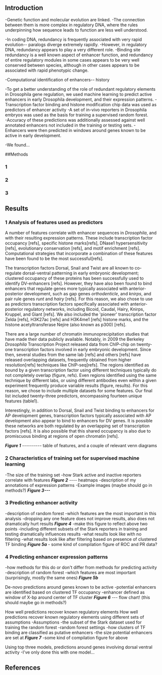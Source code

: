 ## Introduction

-Genetic function and molecular evolution are linked. 
-The connection between them is more complex in regulatory DNA, where the rules underpinning how sequence leads to function are less well understood. 

-In coding DNA, redundancy is frequently associated with very rapid evolution-- paralogs diverge extremely rapidly. 
-However, in regulatory DNA, redundancy appears to play a very different role. 
	-Binding site redundancy is a well known aspect of enhancer function, and redundancy of entire 	regulatory modules in some cases appears to be very well conserved between species, although 	in other cases appears to be associated with rapid phenotypic change. 

-Computational identification of enhancers-- history


-To get a better understanding of the role of redundant regulatory elements in Drosophila gene regulation, we used machine learning to predict active enhancers in early Drosophila development, and their expression patterns. 
	-Transcription factor binding and histone modification chip data was used as predictors of 	enhancer activity
	-A set of in-vivo reporters in Drosophila embryos was used as the basis for training a supervised 	random forest.  
	-Accuracy of these predictions was additionally assessed against well annotated enhancers not 	included in the training or testing sets.
	- Enhancers were then predicted in windows around genes known to be active in early 	development. 

-We found...

##Methods

### 1

### 2

### 3


## Results  

### 1 Analysis of features used as predictors
A number of features correlate with enhancer sequences in *Drosophila*, and with their resulting expression patterns. These include transcription factor occupancy [refs], specific histone marks[refs], DNase1 hypersensitivity [refs], evolutionary conservation [refs], and motif enrichment [refs]. Computational strategies that incorporate a combination of these features have been found to be the most successful[refs]. 

The transcription factors Dorsal, Snail and Twist are all known to co-regulate dorsal-ventral patterning in early embryonic development; clustered occupancy of these proteins has been successfully used to identify DV-enhancers [refs]. However, they have also been found to bind enhancers that regulate genes more typically associated with anterior-posterior development, such as gap genes *orthodenticle*, and *knirps*, and pair rule genes *runt* and *hairy* [refs]. For this reason, we also chose to use as predictors transcription factors specifically associated with anterior-posterior regulatory networks, including Bicoid, Caudal, Hairy, Knirps, Kruppel, and Giant [refs]. We also included the 'pioneer' transcription factor Zelda [refs], H3K27ac [refs] and H3K4me1 [refs] histone marks, and the histone acetyltransferase Nejire (also known as p300) [refs].

There are a large number of chromatin immunoprecipitation studies that have made their data publicly available. Notably, in 2009 the Berkeley *Drosophila* Transcription Project released data from ChIP-chip on twenty-one transcription factors involved in early embryonic development. Since then, several studies from the same lab [refs] and others [refs] have released overlapping datasets, frequently obtained from higher resolution[refs] techniques like ChIP-seq[refs]. The regions identified as bound by a given transcription factor using different techniques typically do not completely overlap (figure, refs). Even regions identified using the same technique by different labs, or using different antibodies even within a given experiment frequently produce variable results (figure, results). For this reason, we chose to include multiple datasets for some features. Our final list included twenty-three predictors, encompassing fourteen unique features (table1).

Interestingly, in addition to Dorsal, Snail and Twist binding to enhancers for AP development genes, transcription factors typically associated with AP development also appear to bind to enhancers for DV genes. It is possible these networks are both regulated by an overlapping set of transcription factors [refs]. It is also possible that this shared occupancy is also due to promiscuous binding at regions of open chromatin [refs].

***Figure 1*** ---------- table of features, and a couple of relevant venn diagrams


### 2 Characteristics of training set for supervised machine learning
-The size of the training set
-how Stark active and inactive reporters correlate with features
***Figure 2*** ---- heatmaps
-description of my annotations of expression patterns
-Example images (maybe should go in methods?)
***Figure 3---*** 

### 3 Predicting enhancer activity
-description of random forest
-which features are the most important in this analysis
-dropping any one feature does not improve results, also does not dramatically hurt results
***Figure 4*** -make this figure to reflect above two points
-including different subsets of the Stark reporters in training and testing dramatically influences results
-what results look like with no filtering
-what results look like after filtering based on presence of clustered TF binding
***Figure 5a*** - some kind of compilation figure of ROC and PR data?

### 4 Predicting enhancer expression patterns
-how methods for this do or don't differ from methods for predicting activity
-description of random forest
-which features are most important (surprisingly, mostly the same ones)
***Figure 5b***

De-novo predictions around genes known to be active
-potential enhancers are identified based on clustered TF occupancy
-enhancer defined as window of X-bp around center of TF cluster
***Figure 6*** --- flow chart! (this should maybe go in methods?)

How well predictions recover known regulatory elements
How well predictions recover known regulatory elements using different sets of assumptions
-Assumptions
	-the subset of the Stark dataset used for training the random forest
	-random forest settings
	-how clusters of TF binding are classified as putative enhancers
	-the size potential enhancers are set at
***Figure 7*** -some kind of compilation figure for above 


Using top three models, predictions around genes involving dorsal ventral activity
-I've only done this with one model...


## References

















